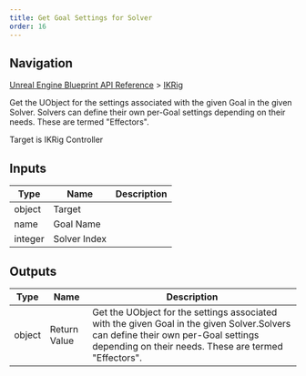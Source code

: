 ```yaml
---
title: Get Goal Settings for Solver
order: 16
---
```

## Navigation

[Unreal Engine Blueprint API Reference](https://dev.epicgames.com/documentation/en-us/unreal-engine/BlueprintAPI) > [IKRig](https://dev.epicgames.com/documentation/en-us/unreal-engine/BlueprintAPI/IKRig)

Get the UObject for the settings associated with the given Goal in the given Solver.
Solvers can define their own per-Goal settings depending on their needs. These are termed "Effectors".

Target is IKRig Controller

## Inputs

| Type | Name | Description |
| --- | --- | --- |
| object | Target |  |
| name | Goal Name |  |
| integer | Solver Index |  |

## Outputs

| Type | Name | Description |
| --- | --- | --- |
| object | Return Value | Get the UObject for the settings associated with the given Goal in the given Solver.Solvers can define their own per-Goal settings depending on their needs. These are termed "Effectors". |

